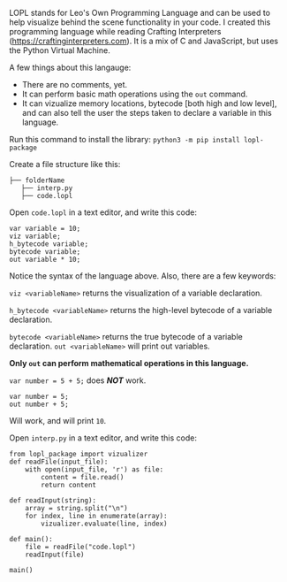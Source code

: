 LOPL stands for Leo's Own Programming Language and can be used to help visualize behind the scene functionality in your code. I created this programming language while reading Crafting Interpreters (https://craftinginterpreters.com). It is a mix of C and JavaScript, but uses the Python Virtual Machine.

A few things about this langauge:
- There are no comments, yet.
- It can perform basic math operations using the `out` command.
- It can vizualize memory locations, bytecode [both high and low level], and can also tell the user the steps taken to declare a variable in this language.

Run this command to install the library: `python3 -m pip install lopl-package`

Create a file structure like this:

```
├── folderName
   ├── interp.py
   ├── code.lopl
```

Open `code.lopl` in a text editor, and write this code:
```
var variable = 10;
viz variable;
h_bytecode variable;
bytecode variable;
out variable * 10;
```

Notice the syntax of the language above. Also, there are a few keywords:

`viz <variableName>`  returns the visualization of a variable declaration.

`h_bytecode <variableName>` returns the high-level bytecode of a variable declaration.

`bytecode <variableName>` returns the true bytecode of a variable declaration.
`out <variableName>` will print out variables. 

**Only `out` can perform mathematical operations in this language.**

`var number = 5 + 5;` does ***NOT*** work.

```
var number = 5;
out number + 5;
```
Will work, and will print `10`.



Open `interp.py` in a text editor, and write this code:
```
from lopl_package import vizualizer
def readFile(input_file):
    with open(input_file, 'r') as file:
        content = file.read()
        return content
    
def readInput(string):
    array = string.split("\n")
    for index, line in enumerate(array):
        vizualizer.evaluate(line, index)  

def main():
    file = readFile("code.lopl")
    readInput(file)

main()
```
